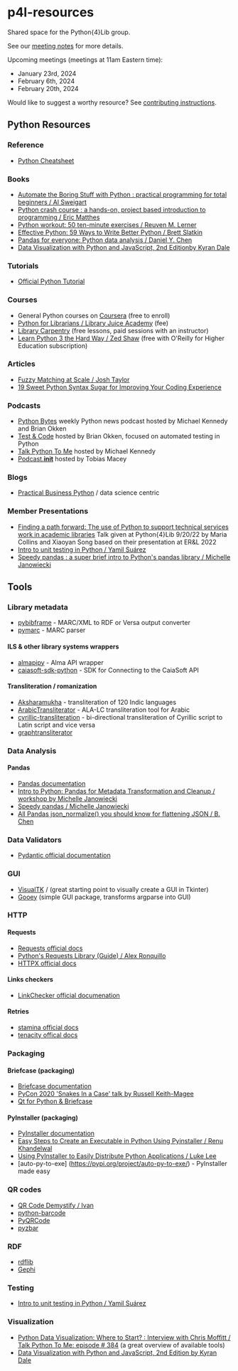 # p4l-resources
Shared space for the Python{4}Lib group.

See our [meeting notes](mtg_notes.md) for more details.

Upcoming meetings (meetings at 11am Eastern time):
+ January 23rd, 2024
+ February 6th, 2024
+ February 20th, 2024

Would like to suggest a worthy resource? See [contributing instructions](CONTRIBUTING.md).


## Python Resources
### Reference
+ [Python Cheatsheet](https://www.pythoncheatsheet.org/)

### Books
+ [Automate the Boring Stuff with Python : practical programming for total beginners / Al Sweigart](https://worldcat.org/title/1128094127)
+ [Python crash course : a hands-on, project based introduction to programming / Eric Matthes](https://search.worldcat.org/title/1350635022)
+ [Python workout: 50 ten-minute exercises / Reuven M. Lerner](https://search.worldcat.org/title/1121083840)
+ [Effective Python: 59 Ways to Write Better Python / Brett Slatkin](https://www.worldcat.org/title/1140129622)
+ [Pandas for everyone: Python data analysis / Daniel Y. Chen](https://worldcat.org/en/title/1240309883)
+ [Data Visualization with Python and JavaScript, 2nd Editionby Kyran Dale](https://www.oreilly.com/library/view/data-visualization-with/9781098111861/)

### Tutorials
+ [Official Python Tutorial](https://docs.python.org/3/tutorial/index.html)

### Courses
+ General Python courses on [Coursera](https://www.coursera.org/courses?query=python) (free to enroll)
+ [Python for Librarians / Library Juice Academy](https://libraryjuiceacademy.com/shop/course/270-python-for-librarians/) (fee)
+ [Library Carpentry](https://librarycarpentry.org/lessons/) (free lessons, paid sessions with an instructor)
+ [Learn Python 3 the Hard Way / Zed Shaw](https://shop.learncodethehardway.org/access/buy/9/) (free with O'Reilly for Higher Education subscription)

### Articles
+ [Fuzzy Matching at Scale / Josh Taylor](https://towardsdatascience.com/fuzzy-matching-at-scale-84f2bfd0c536)
+ [19 Sweet Python Syntax Sugar for Improving Your Coding Experience](https://medium.com/techtofreedom/19-sweet-python-syntax-sugar-for-improving-your-coding-experience-37c4118fc6b1)

### Podcasts
+ [Python Bytes](https://pythonbytes.fm/) weekly Python news podcast hosted by Michael Kennedy and Brian Okken
+ [Test & Code](https://testandcode.com/) hosted by Brian Okken, focused on automated testing in Python
+ [Talk Python To Me](https://talkpython.fm/) hosted by Michael Kennedy
+ [Podcast.__init__](https://www.pythonpodcast.com/) hosted by Tobias Macey

### Blogs
+ [Practical Business Python](https://pbpython.com/) / data science centric

### Member Presentations
+ [Finding a path forward: The use of Python to support technical services work in academic libraries](https://docs.google.com/presentation/d/1598qxRIB08_kLaJov_CsKWHw5VctFY0MIZhohQUG6ww/edit#slide=id.p1) Talk given at Python{4}Lib 9/20/22 by Maria Collins and Xiaoyan Song based on their presentation at ER&L 2022
+ [Intro to unit testing in Python / Yamil Suárez](https://docs.google.com/presentation/d/1t1dl7SANyhp4uClRP2JsijWj05nr5AkbUJIAB66GKFQ/edit?usp=sharing)
+ [Speedy pandas : a super brief intro to Python's pandas library / Michelle Janowiecki](https://docs.google.com/presentation/d/1xRdNVonTxi9-gEsQkNvbF1e47o_2cuo1iimunoFUky4/edit#slide=id.p)

## Tools

### Library metadata
+ [pybibframe](https://pypi.org/project/pybibframe/) - MARC/XML to RDF or Versa output converter
+ [pymarc](https://pymarc.readthedocs.io/en/latest/) - MARC parser

#### ILS & other library systems wrappers
+ [almapipy](https://github.com/UCDavisLibrary/almapipy) - Alma API wrapper
+ [caiasoft-sdk-python](https://github.com/kstatelibraries/caiasoft-sdk-python) - SDK for Connecting to the CaiaSoft API

#### Transliteration / romanization
+ [Aksharamukha](https://github.com/virtualvinodh/aksharamukha-python) - transliteration of 120 Indic languages
+ [ArabicTransliterator](https://github.com/MTG/ArabicTransliterator) - ALA-LC transliteration tool for Arabic
+ [cyrillic-transliteration](https://github.com/opendatakosovo/cyrillic-transliteration) - bi-directional transliteration of Cyrillic script to Latin script and vice versa
+ [graphtransliterator](https://github.com/seanpue/graphtransliterator)

### Data Analysis
#### Pandas
+ [Pandas documentation](https://pandas.pydata.org/pandas-docs/stable/index.html)
+ [Intro to Python: Pandas for Metadata Transformation and Cleanup / workshop by Michelle Janowiecki](https://mjanowiecki.github.io/intro-pandas-metadata/intro.html)
+ [Speedy pandas / Michelle Janowiecki](https://docs.google.com/presentation/d/1xRdNVonTxi9-gEsQkNvbF1e47o_2cuo1iimunoFUky4/edit#slide=id.p)
+ [All Pandas json_normalize() you should know for flattening JSON / B. Chen](https://towardsdatascience.com/all-pandas-json-normalize-you-should-know-for-flattening-json-13eae1dfb7dd)
### Data Validators
+ [Pydantic official documentation](https://docs.pydantic.dev/latest/)

### GUI
+ [VisualTK](https://visualtk.com/) / (great starting point to visually create a GUI in Tkinter)
+ [Gooey](https://pypi.org/project/Gooey/) (simple GUI package, transforms argparse into GUI)

### HTTP
#### Requests
+ [Requests official docs](https://requests.readthedocs.io/en/latest/)
+ [Python's Requests Library (Guide) / Alex Ronquillo](https://realpython.com/python-requests/)
+ [HTTPX official docs](https://www.python-httpx.org/)
#### Links checkers
+ [LinkChecker official documenation](https://linkchecker.github.io/linkchecker/)
#### Retries
+ [stamina official docs](https://stamina.hynek.me/en/stable/index.html)
+ [tenacity offical docs](https://tenacity.readthedocs.io/en/latest/)

### Packaging
#### Briefcase (packaging)
+ [Briefcase documentation](https://briefcase.readthedocs.io/en/latest/)
+ [PyCon 2020 'Snakes In a Case' talk by Russell Keith-Magee](https://us.pycon.org/2020/schedule/presentation/126/)
+ [Qt for Python & Briefcase](https://doc.qt.io/qtforpython/deployment-briefcase.html)

#### PyInstaller (packaging)
+ [PyInstaller documentation](https://pyinstaller.org/en/stable/index.html)
+ [Easy Steps to Create an Executable in Python Using Pyinstaller / Renu Khandelwal](https://medium.com/swlh/easy-steps-to-create-an-executable-in-python-using-pyinstaller-cc48393bcc64)
+ [Using PyInstaller to Easily Distribute Python Applications / Luke Lee](https://realpython.com/pyinstaller-python/)
+ [auto-py-to-exe]
(https://pypi.org/project/auto-py-to-exe/) - PyInstaller made easy

### QR codes
+ [QR Code Demystify / Ivan](https://ivantay2003.medium.com/qr-code-demystify-2a5263ab136e)
+ [python-barcode](https://python-barcode.readthedocs.io/en/stable/)
+ [PyQRCode](https://pythonhosted.org/PyQRCode/)
+ [pyzbar](https://github.com/NaturalHistoryMuseum/pyzbar/)

### RDF
+ [rdflib](https://rdflib.readthedocs.io/en/stable/)
+ [Gephi](https://gephi.org)

### Testing
+ [Intro to unit testing in Python / Yamil Suárez](https://docs.google.com/presentation/d/1t1dl7SANyhp4uClRP2JsijWj05nr5AkbUJIAB66GKFQ/edit?usp=sharing)

### Visualization
+ [Python Data Visualization: Where to Start? : Interview with Chris Moffitt / Talk Python To Me: episode # 384](https://talkpython.fm/episodes/transcript/384/python-data-visualization-where-to-start) (a great overview of available tools)
+ [Data Visualization with Python and JavaScript, 2nd Edition
by Kyran Dale](https://www.oreilly.com/library/view/data-visualization-with/9781098111861/)
